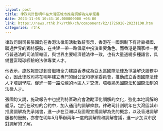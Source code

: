 ```yaml
---
layout: post
title: 律政司計劃明年在大灣區城市推廣調解為先承諾書
date: 2023-11-08 10:43:10.000000000 +08:00
link: https://news.rthk.hk/rthk/ch/component/k2/1726928-20231108.htm
categories: rthk
---
```


律政司副司長張國鈞在香港法律周活動致辭表示，香港在一國兩制下有背靠祖國、聯通世界的獨特優勢，在共建一帶一路倡議中扮演重要角色。而香港是國家唯一實行普通法的司法管轄區，與世界主要經濟體法律一致，也有大量通繞多種語言，具備豐富環球經驗的法律專業人才。

他表示，施政報告提到會繼續全力建設香港成為亞太區國際法律及爭議解決服務中心，因此律政司將在明年建立專門的辦公室和專家委員會，推動成立香港國際法律人才培訓學院，促進一帶一路沿線的地區人才交流，培養熟悉國際法和國際法制的法律人才。

張國鈞又說，施政報告中也提到特區政府會激勵深化調解的文化，強化本地調解的體系，包括在政府的合約中，加入通用的調解條款。律政司計劃明年在大灣區城市推廣調解為先承諾書，進一步在亞洲以及國際宣揚調解為先的概念，以及香港調解服務的優勢，亦會在明年5月舉辦兩年一度的調解周和調解會議，進一步加深市民對調解的了解。
